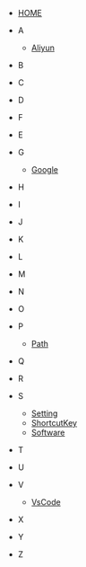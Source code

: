 -   [HOME](chapters/README.md)

-   A

    -   [Aliyun](chapters/Aliyun/README.md)

-   B

-   C

-   D

-   F

-   E

-   G

    -   [Google](chapters/Google/README.md)

-   H

-   I

-   J

-   K

-   L

-   M

-   N

-   O

-   P

    -   [Path](chapters/Path.md)

-   Q

-   R

-   S

    -   [Setting](chapters/Setting.md)
    -   [ShortcutKey](chapters/ShortcutKey.md)
    -   [Software](chapters/Software.md)

-   T

-   U

-   V

    -   [VsCode](chapters/VsCode/README.md)

-   X

-   Y

-   Z
